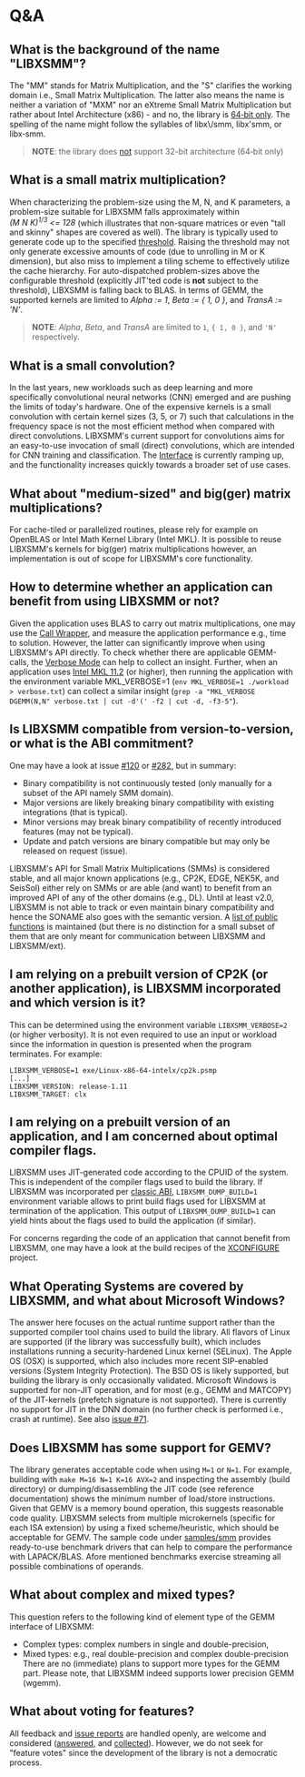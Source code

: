 # Q&A

## What is the background of the name "LIBXSMM"?
The "MM" stands for Matrix Multiplication, and the "S" clarifies the working domain i.e., Small Matrix Multiplication. The latter also means the name is neither a variation of "MXM" nor an eXtreme Small Matrix Multiplication but rather about Intel Architecture (x86) - and no, the library is [64&#8209;bit only](https://github.com/libxsmm/libxsmm/issues/103#issuecomment-256887962). The spelling of the name might follow the syllables of libx\\/smm, libx'smm, or libx&#8209;smm.
> **NOTE**: the library does [not](https://github.com/libxsmm/libxsmm/issues/103#issuecomment-256887962) support 32-bit architecture (64&#8209;bit only)

## What is a small matrix multiplication?
When characterizing the problem-size using the M, N, and K parameters, a problem-size suitable for LIBXSMM falls approximately within *(M&#160;N&#160;K)<sup>1/3</sup>&#160;\<=&#160;128* (which illustrates that non-square matrices or even "tall and skinny" shapes are covered as well). The library is typically used to generate code up to the specified [threshold](#auto-dispatch). Raising the threshold may not only generate excessive amounts of code (due to unrolling in M or K dimension), but also miss to implement a tiling scheme to effectively utilize the cache hierarchy. For auto-dispatched problem-sizes above the configurable threshold (explicitly JIT'ted code is **not** subject to the threshold), LIBXSMM is falling back to BLAS. In terms of GEMM, the supported kernels are limited to *Alpha := 1*, *Beta := \{ 1, 0 \}*, and *TransA := 'N'*.
> **NOTE**: *Alpha*, *Beta*, and *TransA* are limited to `1`, `{ 1, 0 }`, and `'N'` respectively.

## What is a small convolution?
In the last years, new workloads such as deep learning and more specifically convolutional neural networks (CNN) emerged and are pushing the limits of today's hardware. One of the expensive kernels is a small convolution with certain kernel sizes (3, 5, or 7) such that calculations in the frequency space is not the most efficient method when compared with direct convolutions. LIBXSMM's current support for convolutions aims for an easy-to-use invocation of small (direct) convolutions, which are intended for CNN training and classification. The [Interface](#interface-for-convolutions) is currently ramping up, and the functionality increases quickly towards a broader set of use cases.

## What about "medium-sized" and big(ger) matrix multiplications?
For cache-tiled or parallelized routines, please rely for example on OpenBLAS or Intel Math Kernel Library (Intel MKL). It is possible to reuse LIBXSMM's kernels for big(ger) matrix multiplications however, an implementation is out of scope for LIBXSMM's core functionality.

## How to determine whether an application can benefit from using LIBXSMM or not?
Given the application uses BLAS to carry out matrix multiplications, one may use the [Call Wrapper](#call-wrapper), and measure the application performance e.g., time to solution. However, the latter can significantly improve when using LIBXSMM's API directly. To check whether there are applicable GEMM-calls, the [Verbose Mode](#verbose-mode) can help to collect an insight. Further, when an application uses [Intel&#160;MKL&#160;11.2](https://registrationcenter.intel.com/en/forms/?productid=2558) (or higher), then running the application with the environment variable MKL_VERBOSE=1 (`env MKL_VERBOSE=1 ./workload > verbose.txt`) can collect a similar insight (`grep -a "MKL_VERBOSE DGEMM(N,N" verbose.txt | cut -d'(' -f2 | cut -d, -f3-5"`).

## Is LIBXSMM compatible from version-to-version, or what is the ABI commitment?
One may have a look at issue [#120](https://github.com/libxsmm/libxsmm/issues/120#issuecomment-264498939) or [#282](https://github.com/libxsmm/libxsmm/issues/282#issuecomment-485390494), but in summary:
* Binary compatibility is not continuously tested (only manually for a subset of the API namely SMM domain).
* Major versions are likely breaking binary compatibility with existing integrations (that is typical).
* Minor versions may break binary compatibility of recently introduced features (may not be typical).
* Update and patch versions are binary compatible but may only be released on request (issue).

LIBXSMM's API for Small Matrix Multiplications (SMMs) is considered stable, and all major known applications (e.g., CP2K, EDGE, NEK5K, and SeisSol) either rely on SMMs or are able (and want) to benefit from an improved API of any of the other domains (e.g., DL). Until at least v2.0, LIBXSMM is not able to track or even maintain binary compatibility and hence the SONAME also goes with the semantic version. A [list of public functions](https://github.com/libxsmm/libxsmm/blob/master/.abi.txt) is maintained (but there is no distinction for a small subset of them that are only meant for communication between LIBXSMM and LIBXSMM/ext).

## I am relying on a prebuilt version of CP2K (or another application), is LIBXSMM incorporated and which version is it?
This can be determined using the environment variable `LIBXSMM_VERBOSE=2` (or higher verbosity). It is not even required to use an input or workload since the information in question is presented when the program terminates. For example:

```
LIBXSMM_VERBOSE=1 exe/Linux-x86-64-intelx/cp2k.psmp
[...]
LIBXSMM_VERSION: release-1.11
LIBXSMM_TARGET: clx
```

## I am relying on a prebuilt version of an application, and I am concerned about optimal compiler flags.
LIBXSMM uses JIT-generated code according to the CPUID of the system. This is independent of the compiler flags used to build the library. If LIBXSMM was incorporated per [classic ABI](https://libxsmm.readthedocs.io/#classic-library-abi), `LIBXSMM_DUMP_BUILD=1` environment variable allows to print build flags used for LIBXSMM at termination of the application. This output of `LIBXSMM_DUMP_BUILD=1` can yield hints about the flags used to build the application (if similar).

For concerns regarding the code of an application that cannot benefit from LIBXSMM, one may have a look at the build recipes of the [XCONFIGURE](http://xconfigure.readthedocs.io/) project.

## What Operating Systems are covered by LIBXSMM, and what about Microsoft Windows?
The answer here focuses on the actual runtime support rather than the supported compiler tool chains used to build the library. All flavors of Linux are supported (if the library was successfully built), which includes installations running a security-hardened Linux kernel (SELinux). The Apple OS (OSX) is supported, which also includes more recent SIP-enabled versions (System Integrity Protection). The BSD OS is likely supported, but building the library is only occasionally validated. Microsoft Windows is supported for non-JIT operation, and for most (e.g., GEMM and MATCOPY) of the JIT-kernels (prefetch signature is not supported). There is currently no support for JIT in the DNN domain (no further check is performed i.e., crash at runtime). See also [issue #71](https://github.com/libxsmm/libxsmm/issues/71).

## Does LIBXSMM has some support for GEMV?
The library generates acceptable code when using `M=1` or `N=1`. For example, building with `make M=16 N=1 K=16 AVX=2` and inspecting the assembly (build directory) or dumping/disassembling the JIT code (see reference documentation) shows the minimum number of load/store instructions. Given that GEMV is a memory bound operation, this suggests reasonable code quality. LIBXSMM selects from multiple microkernels (specific for each ISA extension) by using a fixed scheme/heuristic, which should be acceptable for GEMV. The sample code under [samples/smm](https://github.com/libxsmm/libxsmm/blob/master/samples/smm) provides ready-to-use benchmark drivers that can help to compare the performance with LAPACK/BLAS. Afore mentioned benchmarks exercise streaming all possible combinations of operands.

## What about complex and mixed types?
This question refers to the following kind of element type of the GEMM interface of LIBXSMM:
* Complex types: complex numbers in single and double-precision,
* Mixed types: e.g., real double-precision and complex double-precision
There are no (immediate) plans to support more types for the GEMM part. Please note, that LIBXSMM indeed supports lower precision GEMM (wgemm).

## What about voting for features?
All feedback and [issue reports](https://github.com/libxsmm/libxsmm/issues) are handled openly, are welcome and considered ([answered](https://github.com/libxsmm/libxsmm/issues?q=is%3Aissue+is%3Aclosed), and [collected](https://github.com/libxsmm/libxsmm/wiki/Development#longer-term-issues)). However, we do not seek for "feature votes" since the development of the library is not a democratic process.
